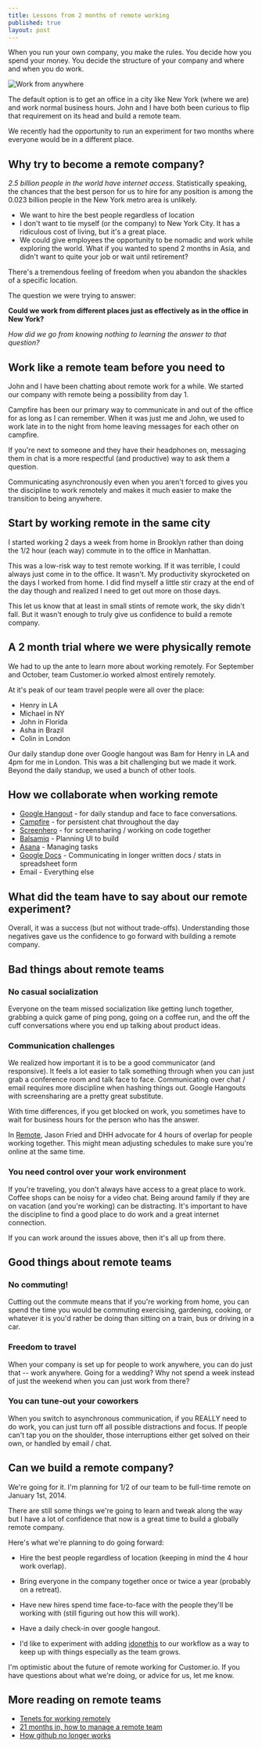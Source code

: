 ```yaml
---
title: Lessons from 2 months of remote working
published: true
layout: post
---
```

When you run your own company, you make the rules. You decide how you spend your money. You decide the structure of your company and where and when you do work.

![Work from anywhere](/images/work-from-anywhere.jpg)

The default option is to get an office in a city like New York (where we are) and work normal business hours. John and I have both been curious to flip that requirement on its head and build a remote team.

We recently had the opportunity to run an experiment for two months where everyone would be in a different place. 

## Why try to become a remote company?

*2.5 billion people in the world have internet access*. Statistically speaking, the chances that the best person for us to hire for any position is among the 0.023 billion people in the New York metro area is unlikely.  

* We want to hire the best people regardless of location
* I don't want to tie myself (or the company) to New York City. It has a ridiculous cost of living, but it's a great place.
* We could give employees the opportunity to be nomadic and work while exploring the world. What if you wanted to spend 2 months in Asia, and didn't want to quite your job or wait until retirement?

There's a tremendous feeling of freedom when you abandon the shackles of a specific location. 

The question we were trying to answer:

**Could we work from different places just as effectively as in the office in New York?**

*How did we go from knowing nothing to learning the answer to that question?*

## Work like a remote team before you need to

John and I have been chatting about remote work for a while. We started our company with remote being a possibility from day 1. 

Campfire has been our primary way to communicate in and out of the office for as long as I can remember. When it was just me and John, we used to work late in to the night  from home leaving messages for each other on campfire.

If you're next to someone and they have their headphones on, messaging them in chat is a more respectful (and productive) way to ask them a question.

Communicating asynchronously even when you aren't forced to gives you the discipline to work remotely and makes it much easier to make the transition to being anywhere.

## Start by working remote in the same city

I started working 2 days a week from home in Brooklyn rather than doing the 1/2 hour (each way) commute in to the office in Manhattan.

This was a low-risk way to test remote working. If it was terrible, I could always just come in to the office. It wasn't. My productivity skyrocketed on the days I worked from home. I did find myself a little stir crazy at the end of the day though and realized I need to get out more on those days.

This let us know that at least in small stints of remote work, the sky didn't fall. But it wasn't enough to truly give us confidence to build a remote company. 

## A 2 month trial where we were physically remote

We had to up the ante to learn more about working remotely. For September and October, team Customer.io worked almost entirely remotely. 

At it's peak of our team travel people were all over the place:

* Henry in LA
* Michael in NY
* John in Florida
* Asha in Brazil
* Colin in London

Our daily standup done over Google hangout was 8am for Henry in LA and 4pm for me in London. This was a bit challenging but we made it work. Beyond the daily standup, we used a bunch of other tools.

## How we collaborate when working remote

* [Google Hangout](http://google.com/hangout) - for daily standup and face to face conversations.
* [Campfire](https://campfirenow.com/) - for persistent chat throughout the day
* [Screenhero](http://screenhero.com) - for screensharing / working on code together
* [Balsamiq](http://balsamiq.com) - Planning UI to build
* [Asana](http://asana.com) - Managing tasks
* [Google Docs](http://docs.google.com) - Communicating in longer written docs / stats in spreadsheet form
* Email - Everything else

## What did the team have to say about our remote experiment?

Overall, it was a success (but not without trade-offs). Understanding those negatives gave us the confidence to go forward with building a remote company. 

## Bad things about remote teams

### No casual socialization

Everyone on the team missed socialization like getting lunch together, grabbing a quick game of ping pong, going on a coffee run, and the off the cuff conversations where you end up talking about product ideas. 

### Communication challenges

We realized how important it is to be a good communicator (and responsive). It feels a lot easier to talk something through when you can just grab a conference room and talk face to face. Communicating over chat / email requires more discipline when hashing things out. Google Hangouts with screensharing are a pretty great substitute. 

With time differences, if you get blocked on work, you sometimes have to wait for business hours for the person who has the answer.

In [Remote](http://37signals.com/remote/), Jason Fried and DHH advocate for 4 hours of overlap for people working together. This might mean adjusting schedules to make sure you're online at the same time. 

### You need control over your work environment

If you're traveling, you don't always have access to a great place to work. Coffee shops can be noisy for a video chat. Being around family if they are on vacation (and you're working) can be distracting. It's important to have the discipline to find a good place to do work and a great internet connection.

If you can work around the issues above, then it's all up from there.

## Good things about remote teams

### No commuting!

Cutting out the commute means that if you're working from home, you can spend the time you would be commuting exercising, gardening, cooking, or whatever it is you'd rather be doing than sitting on a train, bus or driving in a car.

### Freedom to travel

When your company is set up for people to work anywhere, you can do just that -- work anywhere. Going for a wedding? Why not spend a week instead of just the weekend when you can just work from there?

### You can tune-out your coworkers

When you switch to asynchronous communication, if you REALLY need to do work, you can just turn off all possible distractions and focus. If people can't tap you on the shoulder, those interruptions either get solved on their own, or handled by email / chat. 

## Can we build a remote company?

We're going for it. I'm planning for 1/2 of our team to be full-time remote on January 1st, 2014. 

There are still some things we're going to learn and tweak along the way but I have a lot of confidence that now is a great time to build a globally remote company. 

Here's what we're planning to do going forward:

* Hire the best people regardless of location (keeping in mind the 4 hour work overlap). 

* Bring everyone in the company together once or twice a year (probably on a retreat). 

* Have new hires spend time face-to-face with the people they'll be working with (still figuring out how this will work).

* Have a daily check-in over google hangout.

* I'd like to experiment with adding [idonethis](http://idonethis.com) to our workflow as a way to keep up with things especially as the team grows.

I'm optimistic about the future of remote working for Customer.io. If you have questions about what we're doing, or advice for us, let me know.

## More reading on remote teams

* [Tenets for working remotely](http://blog.bitly.com/post/66106600293/tenets-for-working-remotely)
* [21 months in, how to manage a remote team](https://zapier.com/blog/how-manage-remote-team/)
* [How github no longer works](https://speakerdeck.com/holman/how-github-no-longer-works)
